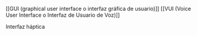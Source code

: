 [[GUI (graphical user interface o interfaz gráfica de usuario)]]
[[VUI (Voice User Interface o Interfaz de Usuario de Voz)]]

Interfaz háptica